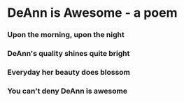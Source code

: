 # DeAnn is Awesome - a poem

### Upon the morning, upon the night
### DeAnn's quality shines quite bright
### Everyday her beauty does blossom
### You can't deny DeAnn is awesome